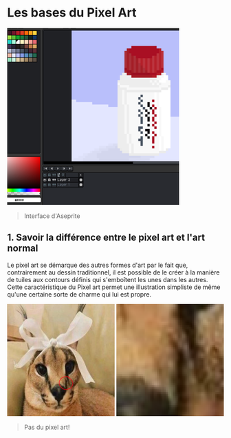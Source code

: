 # Les bases du Pixel Art 

<img src="media/aseprite.png" alt="lesprite" width="400" height="410"/>

>Interface d'Aseprite


## 1. Savoir la différence entre le pixel art et l'art normal
Le pixel art se démarque des autres formes d'art par le fait que, contrairement au dessin traditionnel, il est possible de le créer à la manière de  tuiles aux contours définis qui s'emboîtent les unes dans les autres. Cette caractéristique du Pixel art permet  une  illustration simpliste de même qu'une certaine sorte de charme qui lui est propre.

<img src="media/floppa1.png" alt="lesprite" width="250" height="260"/> <img src="media/floppa2.png" alt="lesprite" width="250" height="260"/>

>Pas du pixel art!

